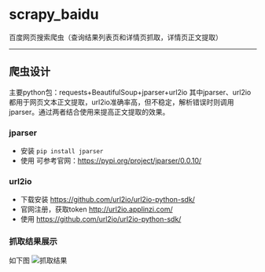 # scrapy_baidu
百度网页搜索爬虫（查询结果列表页和详情页抓取，详情页正文提取）

----

## 爬虫设计
主要python包：requests+BeautifulSoup+jparser+url2io
其中jparser、url2io都用于网页文本正文提取，url2io准确率高，但不稳定，解析错误时则调用jparser。通过两者结合使用来提高正文提取的效果。

### jparser

 - 安装
`pip install jparser`
- 使用
可参考官网：https://pypi.org/project/jparser/0.0.10/


### url2io
 - 下载安装
 https://github.com/url2io/url2io-python-sdk/
 - 官网注册，获取token
 http://url2io.applinzi.com/
- 使用
https://github.com/url2io/url2io-python-sdk/

### 抓取结果展示
如下图
![抓取结果](https://img-blog.csdn.net/20180925145654177?watermark/2/text/aHR0cHM6Ly9ibG9nLmNzZG4ubmV0L3dlaXhpbl80MzA5ODc4Nw==/font/5a6L5L2T/fontsize/400/fill/I0JBQkFCMA==/dissolve/70)
